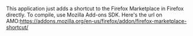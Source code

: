 This application just adds a shortcut to the Firefox Marketplace in Firefox directly. To compile, use Mozilla Add-ons SDK.
Here's the url on AMO:https://addons.mozilla.org/en-us/firefox/addon/firefox-marketplace-shortcut/